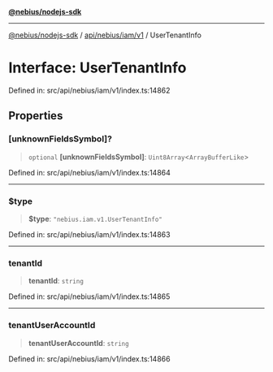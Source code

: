 [**@nebius/nodejs-sdk**](../../../../../README.md)

---

[@nebius/nodejs-sdk](../../../../../README.md) / [api/nebius/iam/v1](../README.md) / UserTenantInfo

# Interface: UserTenantInfo

Defined in: src/api/nebius/iam/v1/index.ts:14862

## Properties

### \[unknownFieldsSymbol\]?

> `optional` **\[unknownFieldsSymbol\]**: `Uint8Array`\<`ArrayBufferLike`\>

Defined in: src/api/nebius/iam/v1/index.ts:14864

---

### $type

> **$type**: `"nebius.iam.v1.UserTenantInfo"`

Defined in: src/api/nebius/iam/v1/index.ts:14863

---

### tenantId

> **tenantId**: `string`

Defined in: src/api/nebius/iam/v1/index.ts:14865

---

### tenantUserAccountId

> **tenantUserAccountId**: `string`

Defined in: src/api/nebius/iam/v1/index.ts:14866
